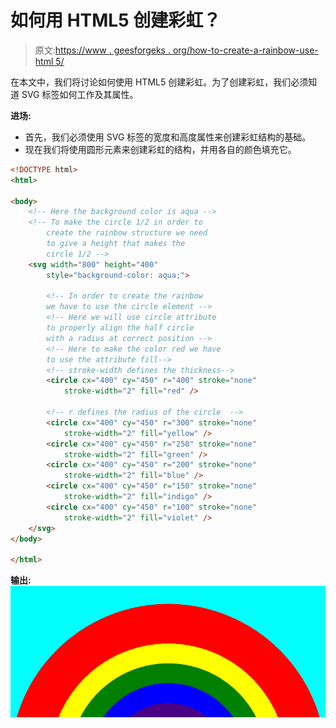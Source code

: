 # 如何用 HTML5 创建彩虹？

> 原文:[https://www . geesforgeks . org/how-to-create-a-rainbow-use-html 5/](https://www.geeksforgeeks.org/how-to-create-a-rainbow-using-html5/)

在本文中，我们将讨论如何使用 HTML5 创建彩虹。为了创建彩虹，我们必须知道 SVG 标签如何工作及其属性。

**进场:**

*   首先，我们必须使用 SVG 标签的宽度和高度属性来创建彩虹结构的基础。
*   现在我们将使用圆形元素来创建彩虹的结构，并用各自的颜色填充它。

```html
<!DOCTYPE html>
<html>

<body>
    <!-- Here the background color is aqua -->
    <!-- To make the circle 1/2 in order to 
        create the rainbow structure we need 
        to give a height that makes the 
        circle 1/2 -->
    <svg width="800" height="400" 
        style="background-color: aqua;">

        <!-- In order to create the rainbow 
        we have to use the circle element -->
        <!-- Here we will use circle attribute 
        to properly align the half circle 
        with a radius at correct position -->
        <!-- Here to make the color red we have 
        to use the attribute fill-->
        <!-- stroke-width defines the thickness-->
        <circle cx="400" cy="450" r="400" stroke="none"
            stroke-width="2" fill="red" />

        <!-- r defines the radius of the circle  -->
        <circle cx="400" cy="450" r="300" stroke="none" 
            stroke-width="2" fill="yellow" />
        <circle cx="400" cy="450" r="250" stroke="none" 
            stroke-width="2" fill="green" />
        <circle cx="400" cy="450" r="200" stroke="none" 
            stroke-width="2" fill="blue" />
        <circle cx="400" cy="450" r="150" stroke="none" 
            stroke-width="2" fill="indigo" />
        <circle cx="400" cy="450" r="100" stroke="none" 
            stroke-width="2" fill="violet" />
    </svg>
</body>

</html>
```

**输出:**
![](img/f9b483767f7e1a86bb131da634bb0485.png)